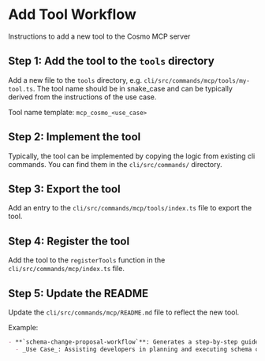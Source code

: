 # Add Tool Workflow

Instructions to add a new tool to the Cosmo MCP server

## Step 1: Add the tool to the `tools` directory

Add a new file to the `tools` directory, e.g. `cli/src/commands/mcp/tools/my-tool.ts`.
The tool name should be in snake_case and can be typically derived from the instructions of the use case.

Tool name template: `mcp_cosmo_<use_case>`

## Step 2: Implement the tool

Typically, the tool can be implemented by copying the logic from existing cli commands.
You can find them in the `cli/src/commands/` directory.

## Step 3: Export the tool

Add an entry to the `cli/src/commands/mcp/tools/index.ts` file to export the tool.

## Step 4: Register the tool

Add the tool to the `registerTools` function in the `cli/src/commands/mcp/index.ts` file.

## Step 5: Update the README

Update the `cli/src/commands/mcp/README.md` file to reflect the new tool.

Example:

```md
- **`schema-change-proposal-workflow`**: Generates a step-by-step guide or set of instructions for making a specific schema change to a Supergraph safely and effectively.
  - _Use Case_: Assisting developers in planning and executing schema changes.
```
